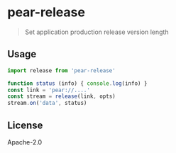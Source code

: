 # pear-release

> Set application production release version length

## Usage

```js
import release from 'pear-release'
```

```js
function status (info) { console.log(info) }
const link = 'pear://....'
const stream = release(link, opts)
stream.on('data', status)
```

## License

Apache-2.0